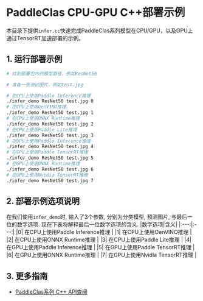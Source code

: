 # PaddleClas CPU-GPU C++部署示例

本目录下提供`infer.cc`快速完成PaddleClas系列模型在CPU/GPU，以及GPU上通过TensorRT加速部署的示例。

## 1. 运行部署示例

```bash
# 找到部署包内的模型路径，例如ResNet50

# 准备一张测试图片，例如test.jpg

# 在CPU上使用Paddle Inference推理
./infer_demo ResNet50 test.jpg 0
# 在CPU上使用OenVINO推理
./infer_demo ResNet50 test.jpg 1
# 在CPU上使用ONNX Runtime推理
./infer_demo ResNet50 test.jpg 2
# 在CPU上使用Paddle Lite推理
./infer_demo ResNet50 test.jpg 3
# 在GPU上使用Paddle Inference推理
./infer_demo ResNet50 test.jpg 4
# 在GPU上使用Paddle TensorRT推理
./infer_demo ResNet50 test.jpg 5
# 在GPU上使用ONNX Runtime推理
./infer_demo ResNet50 test.jpg 6
# 在GPU上使用Nvidia TensorRT推理
./infer_demo ResNet50 test.jpg 7
```

## 2. 部署示例选项说明  
在我们使用`infer_demo`时, 输入了3个参数, 分别为分类模型, 预测图片, 与最后一位的数字选项.
现在下表将解释最后一位数字选项的含义.
|数字选项|含义|
|:---:|:---:|
|0| 在CPU上使用Paddle Inference推理 |
|1| 在CPU上使用OenVINO推理 |
|2| 在CPU上使用ONNX Runtime推理 |
|3| 在CPU上使用Paddle Lite推理 |
|4| 在GPU上使用Paddle Inference推理 |
|5| 在GPU上使用Paddle TensorRT推理 |
|6| 在GPU上使用ONNX Runtime推理 |
|7| 在GPU上使用Nvidia TensorRT推理 |

## 3. 更多指南
- [PaddleClas系列 C++ API查阅](https://www.paddlepaddle.org.cn/fastdeploy-api-doc/cpp/html/namespacefastdeploy_1_1vision_1_1classification.html)
